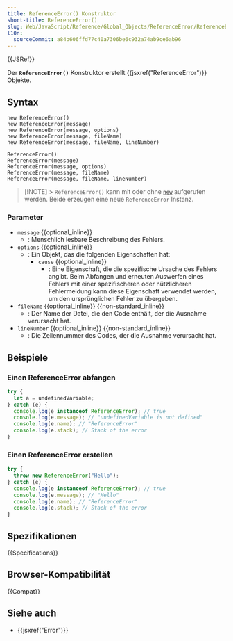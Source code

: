 ```yaml
---
title: ReferenceError() Konstruktor
short-title: ReferenceError()
slug: Web/JavaScript/Reference/Global_Objects/ReferenceError/ReferenceError
l10n:
  sourceCommit: a84b606ffd77c40a7306be6c932a74ab9ce6ab96
---
```


{{JSRef}}

Der **`ReferenceError()`** Konstruktor erstellt {{jsxref("ReferenceError")}} Objekte.

## Syntax

```js-nolint
new ReferenceError()
new ReferenceError(message)
new ReferenceError(message, options)
new ReferenceError(message, fileName)
new ReferenceError(message, fileName, lineNumber)

ReferenceError()
ReferenceError(message)
ReferenceError(message, options)
ReferenceError(message, fileName)
ReferenceError(message, fileName, lineNumber)
```

> [!NOTE] > `ReferenceError()` kann mit oder ohne [`new`](/de/docs/Web/JavaScript/Reference/Operators/new) aufgerufen werden. Beide erzeugen eine neue `ReferenceError` Instanz.

### Parameter

- `message` {{optional_inline}}
  - : Menschlich lesbare Beschreibung des Fehlers.
- `options` {{optional_inline}}
  - : Ein Objekt, das die folgenden Eigenschaften hat:
    - `cause` {{optional_inline}}
      - : Eine Eigenschaft, die die spezifische Ursache des Fehlers angibt.
        Beim Abfangen und erneuten Auswerfen eines Fehlers mit einer spezifischeren oder nützlicheren Fehlermeldung kann diese Eigenschaft verwendet werden, um den ursprünglichen Fehler zu übergeben.
- `fileName` {{optional_inline}} {{non-standard_inline}}
  - : Der Name der Datei, die den Code enthält, der die Ausnahme verursacht hat.
- `lineNumber` {{optional_inline}} {{non-standard_inline}}
  - : Die Zeilennummer des Codes, der die Ausnahme verursacht hat.

## Beispiele

### Einen ReferenceError abfangen

```js
try {
  let a = undefinedVariable;
} catch (e) {
  console.log(e instanceof ReferenceError); // true
  console.log(e.message); // "undefinedVariable is not defined"
  console.log(e.name); // "ReferenceError"
  console.log(e.stack); // Stack of the error
}
```

### Einen ReferenceError erstellen

```js
try {
  throw new ReferenceError("Hello");
} catch (e) {
  console.log(e instanceof ReferenceError); // true
  console.log(e.message); // "Hello"
  console.log(e.name); // "ReferenceError"
  console.log(e.stack); // Stack of the error
}
```

## Spezifikationen

{{Specifications}}

## Browser-Kompatibilität

{{Compat}}

## Siehe auch

- {{jsxref("Error")}}
